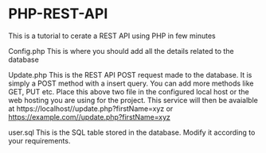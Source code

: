 # PHP-REST-API
This is a tutorial to cerate a REST API using PHP in few minutes

Config.php
This is where you should add all the details related to the database

Update.php
This is the REST API POST request made to the database. It is simply a POST method with a insert query.
You can add more methods like GET, PUT etc. Place this above two file in the configured local host or the web hosting
you are using for the project.
This service will then be avaialble at https://localhost//update.php?firstName=xyz or https://example.com//update.php?firstName=xyz

user.sql
This is the SQL table stored in the database. Modify it according to your requirements.

